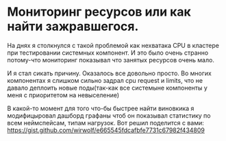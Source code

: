 # Мониторинг ресурсов или как найти зажравшегося.

На днях я столкнулся с такой проблемой как нехватака CPU в кластере при тестировании системных компонент.
И это было очень странно потому-что мониторинг показывал что занятых ресурсов очень мало.

И я стал сикать причину. Оказалось все довольно просто. 
Во многих компонентах я слишком сильно задрал cpu request и limits, что не давало деплоить новые поды(так-как все системыне компоненты у меня с приоритетом на невыселение)

В какой-то момент для того что-бы быстрее найти виновкика я модифицыровал дашборд графаны чтоб он показывал статистику по всем неймспейсам, типам нагрузок.
Вот решил поделится с вами: https://gist.github.com/wirwolf/e665545fdcafbfe7731c67982f434809

